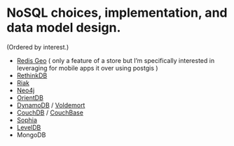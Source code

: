 # NoSQL choices, implementation, and data model design.
(Ordered by interest.)

- [Redis Geo](https://matt.sh/redis-geo) ( only a feature of a store but I’m specifically interested in leveraging for mobile apps it over using postgis )
- [RethinkDB](http://rethinkdb.com/)
- [Riak](http://basho.com/products/#riak)
- [Neo4j](http://neo4j.com/)
- [OrientDB](http://orientdb.com/orientdb/)
- [DynamoDB](http://aws.amazon.com/dynamodb/) / [Voldemort](https://github.com/voldemort/voldemort/tree/master)
- [CouchDB](http://couchdb.apache.org/) / [CouchBase](http://www.couchbase.com/)
- [Sophia](https://github.com/pmwkaa/sophia)
- [LevelDB](https://github.com/google/leveldb)
- MongoDB
